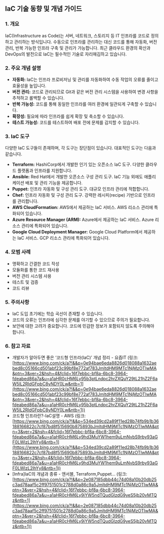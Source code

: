 ## IaC 기술 동향 및 개념 가이드

### 1. 개요

IaC(Infrastructure as Code)는 서버, 네트워크, 스토리지 등 IT 인프라를 코드로 정의하고 관리하는 방식입니다.  수동으로 인프라를 관리하는 대신 코드를 통해 자동화, 버전 관리, 반복 가능한 인프라 구축 및 관리가 가능합니다.  최근 클라우드 환경의 확산과 DevOps의 발전으로 IaC는 필수적인 기술로 자리매김하고 있습니다.

### 2. 주요 개념 설명

* **자동화:** IaC는 인프라 프로비저닝 및 관리를 자동화하여 수동 작업의 오류를 줄이고 효율성을 높입니다.
* **버전 관리:** 코드로 관리되므로 Git과 같은 버전 관리 시스템을 사용하여 변경 사항을 추적하고 롤백할 수 있습니다.
* **반복 가능성:** 코드를 통해 동일한 인프라를 여러 환경에 일관되게 구축할 수 있습니다.
* **확장성:** 필요에 따라 인프라를 쉽게 확장 및 축소할 수 있습니다.
* **테스트 가능성:** 코드를 테스트하여 배포 전에 문제를 감지할 수 있습니다.

### 3. IaC 도구

다양한 IaC 도구들이 존재하며, 각 도구는 장단점이 있습니다.  대표적인 도구는 다음과 같습니다.

* **Terraform:** HashiCorp에서 개발한 인기 있는 오픈소스 IaC 도구. 다양한 클라우드 플랫폼과 인프라를 지원합니다.
* **Ansible:** Red Hat에서 개발한 오픈소스 구성 관리 도구.  IaC 기능 외에도 애플리케이션 배포 및 관리 기능을 제공합니다.
* **Puppet:** 인프라 자동화 및 구성 관리 도구.  대규모 인프라 관리에 적합합니다.
* **Chef:**  인프라 자동화 및 구성 관리 도구.  강력한 레시피(recipe) 기반으로 인프라를 관리합니다.
* **AWS CloudFormation:** AWS에서 제공하는 IaC 서비스. AWS 리소스 관리에 특화되어 있습니다.
* **Azure Resource Manager (ARM):** Azure에서 제공하는 IaC 서비스. Azure 리소스 관리에 특화되어 있습니다.
* **Google Cloud Deployment Manager:** Google Cloud Platform에서 제공하는 IaC 서비스. GCP 리소스 관리에 특화되어 있습니다.

### 4. 모범 사례

* 명확하고 간결한 코드 작성
* 모듈화를 통한 코드 재사용
* 버전 관리 시스템 사용
* 테스트 및 검증
* 코드 리뷰

### 5. 주의사항

* IaC 도입 초기에는 학습 곡선이 존재할 수 있습니다.
* 코드의 오류는 인프라에 심각한 문제를 야기할 수 있으므로 주의가 필요합니다.
* 보안에 대한 고려가 중요합니다.  코드에 민감한 정보가 포함되지 않도록 주의해야 합니다.

### 6. 참고 자료

* 개발자가 알아두면 좋은 ‘코드형 인프라(IaC)’ 개념 정리 - 요즘IT (링크: [https://www.bing.com/ck/a?!&&p=0e94bae6eda8826d018088a1632aebed8c05166cd501abf23c99bf8e772af783JmltdHM9MTc1NjMzOTIwMA&ptn=3&ver=2&hsh=4&fclid=16f7ebbc-bf8a-6bc8-3964-fdeabed86a7a&u=a1aHR0cHM6Ly95b3ptLndpc2hrZXQuY29tL21hZ2F6aW5lL2RldGFpbC8yNDY0Lw&ntb=1](https://www.bing.com/ck/a?!&&p=0e94bae6eda8826d018088a1632aebed8c05166cd501abf23c99bf8e772af783JmltdHM9MTc1NjMzOTIwMA&ptn=3&ver=2&hsh=4&fclid=16f7ebbc-bf8a-6bc8-3964-fdeabed86a7a&u=a1aHR0cHM6Ly95b3ptLndpc2hrZXQuY29tL21hZ2F6aW5lL2RldGFpbC8yNDY0Lw&ntb=1))
* 코드형 인프라란?-IaC설명 - AWS (링크: [https://www.bing.com/ck/a?!&&p=534ed39cd2a89f11ed28b74fb9b1b36188166822c7cf87bd8f515690b875893bJmltdHM9MTc1NjMzOTIwMA&ptn=3&ver=2&hsh=4&fclid=16f7ebbc-bf8a-6bc8-3964-fdeabed86a7a&u=a1aHR0cHM6Ly9hd3MuYW1hem9uLmNvbS9rby93aGF0LWlzL2lhYy8&ntb=1](https://www.bing.com/ck/a?!&&p=534ed39cd2a89f11ed28b74fb9b1b36188166822c7cf87bd8f515690b875893bJmltdHM9MTc1NjMzOTIwMA&ptn=3&ver=2&hsh=4&fclid=16f7ebbc-bf8a-6bc8-3964-fdeabed86a7a&u=a1aHR0cHM6Ly9hd3MuYW1hem9uLmNvbS9rby93aGF0LWlzL2lhYy8&ntb=1))
* [Infra]IaC의 개념과 종류 - 앤서블, Terraform,Puppet... (링크: [https://www.bing.com/ck/a?!&&p=2e087185dbb44c74d08a10b20db25c3ad78aaf5c2ff9751501c2788d0a86c9a5JmltdHM9MTc1NjMzOTIwMA&ptn=3&ver=2&hsh=4&fclid=16f7ebbc-bf8a-6bc8-3964-fdeabed86a7a&u=a1aHR0cHM6Ly9iYW5ndTQudGlzdG9yeS5jb20vMTQz&ntb=1](https://www.bing.com/ck/a?!&&p=2e087185dbb44c74d08a10b20db25c3ad78aaf5c2ff9751501c2788d0a86c9a5JmltdHM9MTc1NjMzOTIwMA&ptn=3&ver=2&hsh=4&fclid=16f7ebbc-bf8a-6bc8-3964-fdeabed86a7a&u=a1aHR0cHM6Ly9iYW5ndTQudGlzdG9yeS5jb20vMTQz&ntb=1))